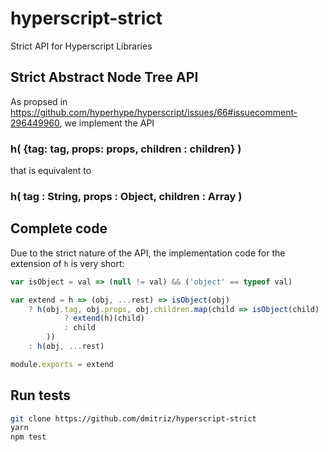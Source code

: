 # hyperscript-strict



Strict API for Hyperscript Libraries

## Strict Abstract Node Tree API
As propsed in https://github.com/hyperhype/hyperscript/issues/66#issuecomment-296449960, we implement the API

### h( {tag: tag, props: props, children : children} )

that is equivalent to 

### h( tag : String, props : Object, children : Array )

## Complete code

Due to the strict nature of the API,
the implementation code for the extension of `h` is very short:

```js
var isObject = val => (null != val) && ('object' == typeof val) 

var extend = h => (obj, ...rest) => isObject(obj) 
	? h(obj.tag, obj.props, obj.children.map(child => isObject(child) 
			? extend(h)(child) 
			: child
		))
	: h(obj, ...rest)

module.exports = extend

```

## Run tests

```sh
git clone https://github.com/dmitriz/hyperscript-strict
yarn
npm test
```

